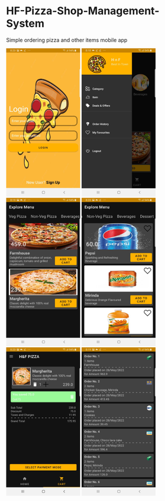 # HF-Pizza-Shop-Management-System
Simple ordering pizza and other items mobile app

<img src="/images/Login.jpeg" width="200" height="400" />
<img src="/images/Dashboard.jpeg" width="200" height="400" />
<img src="/images/ExploreMenu1.jpeg" width="200" height="400" />
<img src="/images/ExploreMenu.jpeg" width="200" height="400" />
<img src="/images/Cart.jpeg" width="200" height="400" />
<img src="/images/OrdersHistory.jpeg" width="200" height="400" />